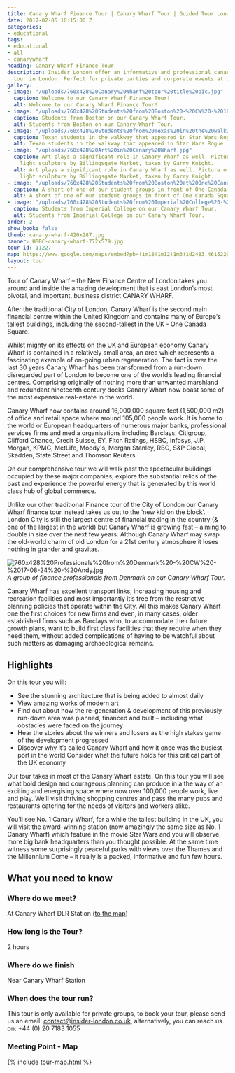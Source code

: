 ```yaml
---
title: Canary Wharf Finance Tour | Canary Wharf Tour | Guided Tour London
date: 2017-02-05 10:15:00 Z
categories:
- educational
tags:
- educational
- all
- canarywharf
heading: Canary Wharf Finance Tour
description: Insider London offer an informative and professional canary wharf finance
  tour in London. Perfect for private parties and corporate events at insider-london.co.uk.
gallery:
- image: "/uploads/760x428%20Canary%20Wharf%20tour%20title%20pic.jpg"
  caption: Welcome to our Canary Wharf Finance Tour!
  alt: Welcome to our Canary Wharf Finance Tour!
- image: "/uploads/760x428%20Students%20from%20Boston%20-%20CW%20-%2018-01-25%20-%20Francis.JPG"
  caption: Students from Boston on our Canary Wharf Tour.
  alt: Students from Boston on our Canary Wharf Tour.
- image: "/uploads/760x428%20Students%20from%20Texas%20in%20the%20walkway%20used%20for%20SW%20Rogue%20-%20CW%20-%2017-07-26.JPG"
  caption: Texan students in the walkway that appeared in Star Wars Rogue  One!
  alt: Texan students in the walkway that appeared in Star Wars Rogue  One!
- image: "/uploads/760x428%20Art%20in%20Canary%20Wharf.jpg"
  caption: Art plays a significant role in Canary Wharf as well. Picture of the traffic
    light sculpture by Billingsgate Market, taken by Garry Knight.
  alt: Art plays a significant role in Canary Wharf as well. Picture of the traffic
    light sculpture by Billingsgate Market, taken by Garry Knight.
- image: "/uploads/760x428%20Students%20from%20Boston%20at%20One%20Canada%20Square%20-%20CW%20-%2018-01-25%20-%20Andy.JPG"
  caption: A short of one of our student groups in front of One Canada Square.
  alt: A short of one of our student groups in front of One Canada Square.
- image: "/uploads/760x428%20Students%20from%20Imperial%20College%20-%20CW%20-%2017-07-25%20-%20Andy.JPG"
  caption: Students from Imperial College on our Canary Wharf Tour.
  alt: Students from Imperial College on our Canary Wharf Tour.
order: 2
show_book: false
thumb: canary-wharf-420x287.jpg
banner: HSBC-canary-wharf-772x579.jpg
tour-id: 11227
map: https://www.google.com/maps/embed?pb=!1m18!1m12!1m3!1d2483.4615229364513!2d-0.023061684445140913!3d51.50474831871841!2m3!1f0!2f0!3f0!3m2!1i1024!2i768!4f13.1!3m3!1m2!1s0x487602b7814a1599%3A0xc14ad850c6d1b813!2sCanary+Wharf!5e0!3m2!1sde!2suk!4v1518621456095
layout: tour
---
```


Tour of Canary Wharf – the New Finance Centre of London takes you around and inside the amazing development that is east London’s most pivotal, and important, business district CANARY WHARF.

After the traditional City of London, Canary Wharf is the second main financial centre within the United Kingdom and contains many of Europe's tallest buildings, including the second-tallest in the UK - One Canada Square.

Whilst mighty on its effects on the UK and European economy Canary Wharf is contained in a relatively small area, an area which represents a fascinating example of on-going urban regeneration. The fact is over the last 30 years Canary Wharf has been transformed from a run-down disregarded part of London to become one of the world’s leading financial centres. Comprising originally of nothing more than unwanted marshland and redundant nineteenth century docks Canary Wharf now boast some of the most expensive real-estate in the world.

Canary Wharf now contains around 16,000,000 square feet (1,500,000 m2) of office and retail space where around 105,000 people work. It is home to the world or European headquarters of numerous major banks, professional services firms and media organisations including Barclays, Citigroup, Clifford Chance, Credit Suisse, EY, Fitch Ratings, HSBC, Infosys, J.P. Morgan, KPMG, MetLife, Moody's, Morgan Stanley, RBC, S&P Global, Skadden, State Street and Thomson Reuters.

On our comprehensive tour we will walk past the spectacular buildings occupied by these major companies, explore the substantial relics of the past and experience the powerful energy that is generated by this world class hub of global commerce.

Unlike our other traditional Finance tour of the City of London our Canary Wharf finance tour instead takes us out to the ‘new kid on the block’. London City is still the largest centre of financial trading in the country (& one of the largest in the world) but Canary Wharf is growing fast – aiming to double in size over the next few years. Although Canary Wharf may swap the old-world charm of old London for a 21st century atmosphere it loses nothing in grander and gravitas.

![760x428%20Professionals%20from%20Denmark%20-%20CW%20-%2017-08-24%20-%20Andy.jpg](/uploads/760x428%20Professionals%20from%20Denmark%20-%20CW%20-%2017-08-24%20-%20Andy.jpg)
*A group of finance professionals from Denmark on our Canary Wharf Tour.*

Canary Wharf has excellent transport links, increasing housing and recreation facilities and most importantly it’s free from the restrictive planning policies that operate within the City. All this makes Canary Wharf one the first choices for new firms and even, in many cases, older established firms such as Barclays who, to accommodate their future growth plans, want to build first class facilities that they require when they need them, without added complications of having to be watchful about such matters as damaging archaeological remains.

## Highlights

On this tour you will:

- See the stunning architecture that is being added to almost daily
- View amazing works of modern art
- Find out about how the re-generation & development  of this previously run-down area was planned, financed and built – including what obstacles were faced on the journey
- Hear the stories about the winners and losers as the high stakes game of the development  progressed
- Discover why it’s called Canary Wharf and how it once was the busiest port in the world
Consider what the future holds for this critical part of the UK economy

Our tour takes in most of the Canary Wharf estate. On this tour you will see what bold design and courageous planning can produce in a the way of an exciting and energising space where now over 100,000 people work, live and play. We’ll visit thriving shopping centres and pass the many pubs and restaurants catering for the needs of visitors and workers alike.

You’ll see No. 1 Canary Wharf, for a while the tallest building in the UK, you will visit the award-winning station (now amazingly the same size as No. 1 Canary Wharf) which feature in the movie Star Wars and you will observe more big bank headquarters than you thought possible. At the same time witness some surprisingly peaceful parks with views over the Thames and the Millennium Dome – it really is a packed, informative and fun few hours.

## What you need to know

### Where do we meet?

At Canary Wharf DLR Station ([to the map](#map))

### How long is the Tour?

2 hours

### Where do we finish

Near Canary Wharf Station

### When does the tour run?

This tour is only available for private groups, to book your tour, please send us an email: <a href="mailto:contact@insider-london.co.uk">contact@insider-london.co.uk</a>, alternatively, you can reach us on: +44 (0) 20 7183 1055

<h3 id="map">Meeting Point - Map</h3>
{% include tour-map.html %}
